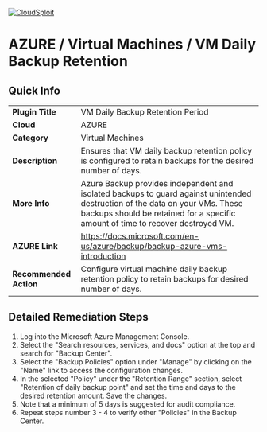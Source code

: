 [![CloudSploit](https://cloudsploit.com/img/logo-new-big-text-100.png "CloudSploit")](https://cloudsploit.com)

# AZURE / Virtual Machines / VM Daily Backup Retention

## Quick Info

| | |
|-|-|
| **Plugin Title** | VM Daily Backup Retention Period |
| **Cloud** | AZURE |
| **Category** | Virtual Machines |
| **Description** | Ensures that VM daily backup retention policy is configured to retain backups for the desired number of days. |
| **More Info** | Azure Backup provides independent and isolated backups to guard against unintended destruction of the data on your VMs. These backups should be retained for a specific amount of time to recover destroyed VM.|
| **AZURE Link** | https://docs.microsoft.com/en-us/azure/backup/backup-azure-vms-introduction |
| **Recommended Action** | Configure virtual machine daily backup retention policy to retain backups for desired number of days. |

## Detailed Remediation Steps

1. Log into the Microsoft Azure Management Console.
2. Select the "Search resources, services, and docs" option at the top and search for "Backup Center".
3. Select the "Backup Policies" option under "Manage" by clicking on the "Name" link to access the configuration changes. 
4. In the selected "Policy" under the "Retention Range" section, select "Retention of daily backup point" and set the time and days to the desired retention amount. Save the changes. 
5. Note that a minimum of 5 days is suggested for audit compliance.
6. Repeat steps number 3 - 4 to verify other "Policies" in the Backup Center.
